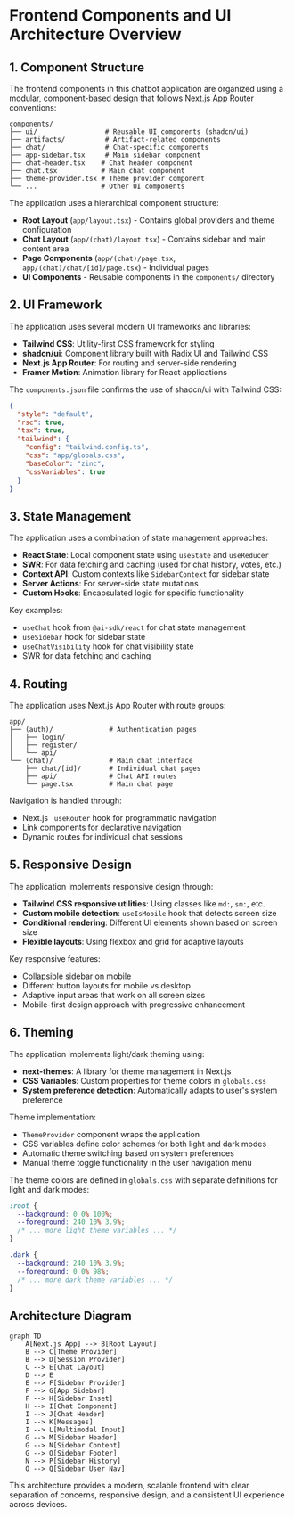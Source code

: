 # Frontend Components and UI Architecture Overview

## 1. Component Structure

The frontend components in this chatbot application are organized using a modular, component-based design that follows Next.js App Router conventions:

```
components/
├── ui/                 # Reusable UI components (shadcn/ui)
├── artifacts/          # Artifact-related components
├── chat/               # Chat-specific components
├── app-sidebar.tsx     # Main sidebar component
├── chat-header.tsx    # Chat header component
├── chat.tsx           # Main chat component
├── theme-provider.tsx # Theme provider component
└── ...                # Other UI components
```

The application uses a hierarchical component structure:
- **Root Layout** (`app/layout.tsx`) - Contains global providers and theme configuration
- **Chat Layout** (`app/(chat)/layout.tsx`) - Contains sidebar and main content area
- **Page Components** (`app/(chat)/page.tsx`, `app/(chat)/chat/[id]/page.tsx`) - Individual pages
- **UI Components** - Reusable components in the `components/` directory

## 2. UI Framework

The application uses several modern UI frameworks and libraries:

- **Tailwind CSS**: Utility-first CSS framework for styling
- **shadcn/ui**: Component library built with Radix UI and Tailwind CSS
- **Next.js App Router**: For routing and server-side rendering
- **Framer Motion**: Animation library for React applications

The `components.json` file confirms the use of shadcn/ui with Tailwind CSS:

```json
{
  "style": "default",
  "rsc": true,
  "tsx": true,
  "tailwind": {
    "config": "tailwind.config.ts",
    "css": "app/globals.css",
    "baseColor": "zinc",
    "cssVariables": true
  }
}
```

## 3. State Management

The application uses a combination of state management approaches:

- **React State**: Local component state using `useState` and `useReducer`
- **SWR**: For data fetching and caching (used for chat history, votes, etc.)
- **Context API**: Custom contexts like `SidebarContext` for sidebar state
- **Server Actions**: For server-side state mutations
- **Custom Hooks**: Encapsulated logic for specific functionality

Key examples:
- `useChat` hook from `@ai-sdk/react` for chat state management
- `useSidebar` hook for sidebar state
- `useChatVisibility` hook for chat visibility state
- SWR for data fetching and caching

## 4. Routing

The application uses Next.js App Router with route groups:

```
app/
├── (auth)/              # Authentication pages
│   ├── login/
│   ├── register/
│   └── api/
└── (chat)/              # Main chat interface
    ├── chat/[id]/       # Individual chat pages
    ├── api/             # Chat API routes
    └── page.tsx         # Main chat page
```

Navigation is handled through:
- Next.js ` useRouter` hook for programmatic navigation
- Link components for declarative navigation
- Dynamic routes for individual chat sessions

## 5. Responsive Design

The application implements responsive design through:

- **Tailwind CSS responsive utilities**: Using classes like `md:`, `sm:`, etc.
- **Custom mobile detection**: `useIsMobile` hook that detects screen size
- **Conditional rendering**: Different UI elements shown based on screen size
- **Flexible layouts**: Using flexbox and grid for adaptive layouts

Key responsive features:
- Collapsible sidebar on mobile
- Different button layouts for mobile vs desktop
- Adaptive input areas that work on all screen sizes
- Mobile-first design approach with progressive enhancement

## 6. Theming

The application implements light/dark theming using:

- **next-themes**: A library for theme management in Next.js
- **CSS Variables**: Custom properties for theme colors in `globals.css`
- **System preference detection**: Automatically adapts to user's system preference

Theme implementation:
- `ThemeProvider` component wraps the application
- CSS variables define color schemes for both light and dark modes
- Automatic theme switching based on system preferences
- Manual theme toggle functionality in the user navigation menu

The theme colors are defined in `globals.css` with separate definitions for light and dark modes:

```css
:root {
  --background: 0 0% 100%;
  --foreground: 240 10% 3.9%;
  /* ... more light theme variables ... */
}

.dark {
  --background: 240 10% 3.9%;
  --foreground: 0 0% 98%;
  /* ... more dark theme variables ... */
}
```

## Architecture Diagram

```mermaid
graph TD
    A[Next.js App] --> B[Root Layout]
    B --> C[Theme Provider]
    B --> D[Session Provider]
    C --> E[Chat Layout]
    D --> E
    E --> F[Sidebar Provider]
    F --> G[App Sidebar]
    F --> H[Sidebar Inset]
    H --> I[Chat Component]
    I --> J[Chat Header]
    I --> K[Messages]
    I --> L[Multimodal Input]
    G --> M[Sidebar Header]
    G --> N[Sidebar Content]
    G --> O[Sidebar Footer]
    N --> P[Sidebar History]
    O --> Q[Sidebar User Nav]
```

This architecture provides a modern, scalable frontend with clear separation of concerns, responsive design, and a consistent UI experience across devices.